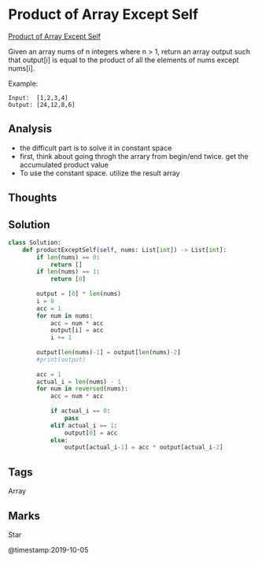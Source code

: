 # Product of Array Except Self
[Product of Array Except Self](https://leetcode.com/problems/product-of-array-except-self)

Given an array nums of n integers where n > 1,  return an array output such that output[i] is equal to the product of all the elements of nums except nums[i].

Example:
```
Input:  [1,2,3,4]
Output: [24,12,8,6]
```
## Analysis
- the difficult part is to solve it in constant space 
- first, think about going throgh the arrary from begin/end twice. get the accumulated product value 
- To use the constant space. utilize the result array 

## Thoughts

## Solution
```python
class Solution:
    def productExceptSelf(self, nums: List[int]) -> List[int]:
        if len(nums) == 0:
            return []
        if len(nums) == 1:
            return [0]
        
        output = [0] * len(nums)
        i = 0
        acc = 1
        for num in nums:
            acc = num * acc
            output[i] = acc
            i += 1
        
        output[len(nums)-1] = output[len(nums)-2]
        #print(output)
        
        acc = 1
        actual_i = len(nums) - 1
        for num in reversed(nums):
            acc = num * acc
            
            if actual_i == 0:
                pass
            elif actual_i == 1: 
                output[0] = acc
            else:                
                output[actual_i-1] = acc * output[actual_i-2]
```
## Tags
Array

## Marks
Star

@timestamp:2019-10-05
